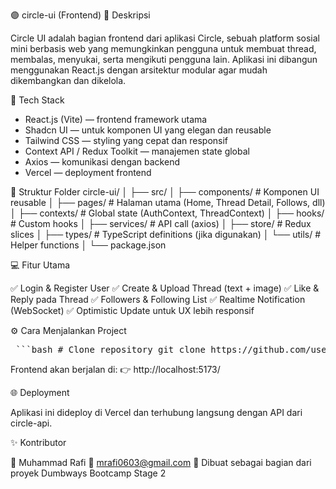 🟣 circle-ui (Frontend)
📘 Deskripsi

Circle UI adalah bagian frontend dari aplikasi Circle, sebuah platform sosial mini berbasis web yang memungkinkan pengguna untuk membuat thread, membalas, menyukai, serta mengikuti pengguna lain.
Aplikasi ini dibangun menggunakan React.js dengan arsitektur modular agar mudah dikembangkan dan dikelola.

🚀 Tech Stack
- React.js (Vite) — frontend framework utama
- Shadcn UI — untuk komponen UI yang elegan dan reusable
- Tailwind CSS — styling yang cepat dan responsif
- Context API / Redux Toolkit — manajemen state global
- Axios — komunikasi dengan backend
- Vercel — deployment frontend

📁 Struktur Folder
circle-ui/
│
├── src/
│   ├── components/      # Komponen UI reusable
│   ├── pages/           # Halaman utama (Home, Thread Detail, Follows, dll)
│   ├── contexts/        # Global state (AuthContext, ThreadContext)
│   ├── hooks/           # Custom hooks
│   ├── services/        # API call (axios)
│   ├── store/           # Redux slices
│   ├── types/           # TypeScript definitions (jika digunakan)
│   └── utils/           # Helper functions
│
└── package.json

💻 Fitur Utama

✅ Login & Register User
✅ Create & Upload Thread (text + image)
✅ Like & Reply pada Thread
✅ Followers & Following List
✅ Realtime Notification (WebSocket)
✅ Optimistic Update untuk UX lebih responsif

⚙️ Cara Menjalankan Project
<pre> ```bash # Clone repository git clone https://github.com/username/circle-ui.git cd circle-ui # Install dependencies npm install # Jalankan aplikasi npm run dev ``` </pre>

Frontend akan berjalan di:
👉 http://localhost:5173/

🌐 Deployment

Aplikasi ini dideploy di Vercel dan terhubung langsung dengan API dari circle-api.

✨ Kontributor

👤 Muhammad Rafi
📧 mrafi0603@gmail.com
🚀 Dibuat sebagai bagian dari proyek Dumbways Bootcamp Stage 2

